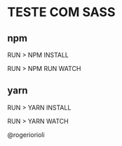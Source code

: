 # TESTE COM SASS



## npm

RUN >   NPM INSTALL

RUN > NPM RUN WATCH 

## yarn


RUN >   YARN INSTALL

RUN > YARN WATCH



@rogeriorioli
